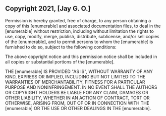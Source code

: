 ## Copyright 2021, [Jay G. O.]

Permission is hereby granted, free of charge, to any person obtaining a copy of this [enumerable] and associated documentation files, to deal in the [enumerable] without restriction, including without limitation the rights to use, copy, modify, merge, publish, distribute, sublicense, and/or sell copies of the [enumerable], and to permit persons to whom the [enumerable] is furnished to do so, subject to the following conditions:

The above copyright notice and this permission notice shall be included in all copies or substantial portions of the [enumerable].

THE [enumerable] IS PROVIDED "AS IS", WITHOUT WARRANTY OF ANY KIND, EXPRESS OR IMPLIED, INCLUDING BUT NOT LIMITED TO THE WARRANTIES OF MERCHANTABILITY, FITNESS FOR A PARTICULAR PURPOSE AND NONINFRINGEMENT. IN NO EVENT SHALL THE AUTHORS OR COPYRIGHT HOLDERS BE LIABLE FOR ANY CLAIM, DAMAGES OR OTHER LIABILITY, WHETHER IN AN ACTION OF CONTRACT, TORT OR OTHERWISE, ARISING FROM, OUT OF OR IN CONNECTION WITH THE [enumerable] OR THE USE OR OTHER DEALINGS IN THE [enumerable].
